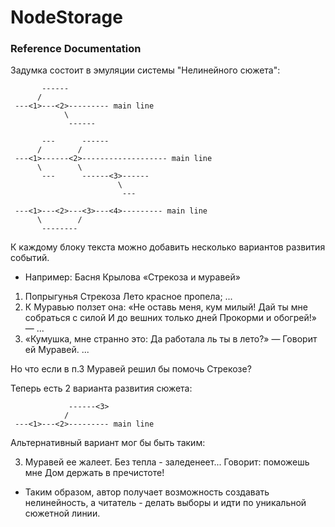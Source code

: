 # NodeStorage

### Reference Documentation

Задумка состоит в эмуляции системы "Нелинейного сюжета":

           ------
          /
     ---<1>---<2>--------- main line
                \
                 ------

           ---      ------
          /        /
     ---<1>------<2>------------------- main line         
          \        \        
           ---      ------<3>------
                            \
                             ---

     ---<1>---<2>---<3>---<4>--------- main line
          \        /
           --------


К каждому блоку текста можно добавить несколько вариантов развития событий. 

- Например:
Басня Крылова «Стрекоза и муравей»

1. Попрыгунья Стрекоза
Лето красное пропела;
...
2. К Муравью ползет она: 
«Не оставь меня, кум милый!
Дай ты мне собраться с силой
И до вешних только дней
Прокорми и обогрей!» —
...
3. «Кумушка, мне странно это:
Да работала ль ты в лето?» —
Говорит ей Муравей.
...

Но что если в п.3 Муравей решил бы помочь Стрекозе?

Теперь есть 2 варианта развития сюжета:

                 ------<3>
                /
     ---<1>---<2>--------- main line


Альтернативный вариант мог бы быть таким:

3. Муравей ее жалеет.
Без тепла - заледенеет...
Говорит: поможешь мне
Дом держать в пречистоте!


- Таким образом, автор получает возможность создавать нелинейность,
а читатель - делать выборы и идти по уникальной сюжетной линии.


